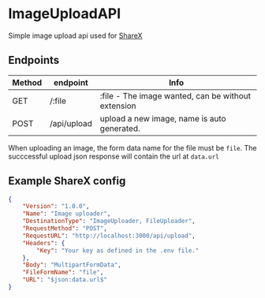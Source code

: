 # ImageUploadAPI

Simple image upload api used for [ShareX](https://getsharex.com/)

## Endpoints

| Method | endpoint    | Info                                               |
| ------ | ----------- | -------------------------------------------------- |
| GET    | /:file      | :file - The image wanted, can be without extension |
| POST   | /api/upload | upload a new image, name is auto generated.        |

When uploading an image, the form data name for the file must be `file`.
The succcessful upload json response will contain the url at `data.url`

## Example ShareX config

```json
{
    "Version": "1.0.0",
    "Name": "Image uploader",
    "DestinationType": "ImageUploader, FileUploader",
    "RequestMethod": "POST",
    "RequestURL": "http://localhost:3000/api/upload",
    "Headers": {
        "Key": "Your key as defined in the .env file."
    },
    "Body": "MultipartFormData",
    "FileFormName": "file",
    "URL": "$json:data.url$"
}
```
